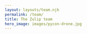 ```yaml
---
layout: layouts/team.njk
permalink: /team/
title: The Zulip team
hero_image: images/pycon-drone.jpg
---
```

